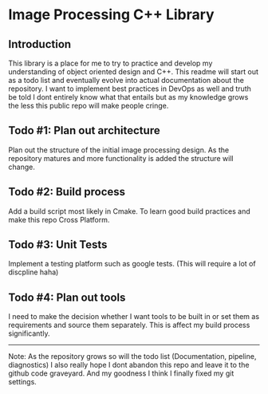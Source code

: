 # Image Processing C++ Library #
## Introduction
This library is a place for me to try to practice and develop my understanding of object oriented design and C++. This readme will start out as a todo list and eventually evolve into actual documentation about the repository. I want to implement best practices in DevOps as well and truth be told I dont entirely know what that entails but as my knowledge grows the less this public repo will make people cringe. 

## Todo #1: Plan out architecture
Plan out the structure of the initial image processing design. As the repository matures and more functionality is added the structure will change. 

## Todo #2: Build process
Add a build script most likely in Cmake. To learn good build practices and make this repo Cross Platform.

## Todo #3: Unit Tests
Implement a testing platform such as google tests. (This will require a lot of discpline haha)

## Todo #4: Plan out tools
I need to make the decision whether I want tools to be built in or set them as requirements and source them separately. This is affect my build process significantly.
___ 
Note: As the repository grows so will the todo list (Documentation, pipeline, diagnostics) I also really hope I dont abandon this repo and leave it to the github code graveyard. And my goodness I think I finally fixed my git settings. 
